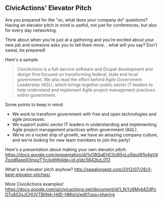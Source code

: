 ## CivicActions' Elevator Pitch

Are you prepared for the "so, what does _your_ company do" questions? Having an elevator pitch in mind is useful, not just for conferences, but also for every day networking.

Think about when you're just at a gathering and you're excited about your new job and someone asks you to tell them more... what will you say? Don't sweat, be prepared!

Here's a sample:
>CivicActions is a full-service software and Drupal development and design firm focused on transforming federal, state and local government. We also lead the effort behind Agile Government Leadership (AGL), which brings together public sector IT leaders to help understand and implement Agile project management practices within government.

Some points to keep in mind:
- We work to transform government with free and open technologies and agile processes.
- We support public sector IT leaders in understanding and implementing Agile project management practices within government (AGL).
- We're on a rocket ship of growth, we have an amazing company culture, and we're looking for new team members to join the party!

Here's a presentation about making your own elevator pitch: https://docs.google.com/presentation/d/1xOBQqEHC0o95oLo5lpul97p4gV4ZgzdRaqq03mpzTYc/edit#slide=id.g1dc5842bd_012

What's an elevator pitch anyhow? http://speakingppt.com/2012/07/26/3-best-elevator-pitches/

More CivicActions examples! https://docs.google.com/a/civicactions.net/document/d/1_fkYz6Myk4ZdPcDTu8S2sJCHUVTBlifek-HdD-HMioU/edit?usp=sharing
